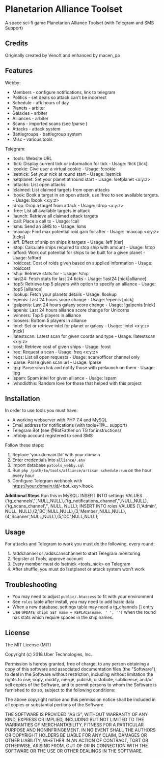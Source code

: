 # Planetarion Alliance Toolset
A space sci-fi game Planetarion Alliance Toolset (with Telegram and SMS Support)

## Credits
Originally created by VenoX and enhanced by macen_pa

## Features

Webby:
 * Members - configure notifications, link to telegram
 * Politics - set deals so attack can't be incorrect
 * Schedule - afk hours of day
 * Planets - arbiter
 * Galaxies - arbiter
 * Alliances - arbiter
 * Scans - imported scans (see !parse <scan url>)
 * Attacks - attack system
 * Battlegroups - battlegroup system
 * Misc - various tools

Telegram:
 * !tools: Website URL
 * !tick: Display current tick or information for tick - Usage: !tick [tick]
 * !cookie: Give user a virtual cookie - Usage: !cookie <nick> <reason>
 * !setnick: Set your nick at round start - Usage: !setnick <nick>
 * !setplanet: Set your planet at round start - Usage: !setplanet <x:y:z>
 * !attacks: List open attacks
 * !claimed: List claimed targets from open attacks
 * !book: Book a target in an open attack, use !free to see available targets. - Usage: !book <x:y:z> <landing tick>
 * !drop: Drop a target from attack - Usage: !drop <x:y:z> <landing tick>
 * !free: List all available targets in attack
 * !launch: Retrieve all claimed attack targets
 * !call: Place a call to <nick> - Usage: !call <nick>
 * !sms: Send an SMS to <nick> - Usage: !sms <nick> <message>
 * !maxcap: Find max potential roid gain for <target> after <ticks of roiding> - Usage: !maxcap <x:y:z> [ticks]
 * !eff: Effect of ship on ships it targets - Usage:  !eff <amount> <ship> [tier]
 * !stop: Calculate ships required to stop ship with amount - Usage: !stop <ship> <amount>
 * !afford: Work out potential for ships to be built for a given planet - Usage: !afford <coords> <ship>
 * !roidcost: Cost of roids given based on supplied information - Usage: !roidcost <roids> <value loss> <mining bonus>
 * !ship: Retrieve stats for <ship> - Usage: !ship <ship name>
 * !last24: Fetch stats for last 24 ticks - Usage: !last24 [nick|alliance]
 * !top5: Retrieve top 5 players with option to specify an alliance - Usage: !top5 [alliance]
 * !lookup: Fetch your planets details - Usage: !lookup
 * !epenis: Last 24 hours score change - Usage: !epenis [nick]
 * !galpenis: Last 24 hours galaxy score change - Usage: !galpenis [nick]
 * !apenis: Last 24 hours alliance score change for Unicorns
 * !winners: Top 5 players in alliance
 * !loosers: Bottom 5 players in alliance
 * !intel: Set or retrieve intel for planet or galaxy - Usage: !intel <x:y:z> [nick]
 * !latestscan: Latest scan for given coords and type - Usage: !latestscan <x:y:z> <pdau>
 * !cost: Retrieve cost of given ships - Usage: !cost <amount> <ship>
 * !req: Request a scan - Usage: !req <x:y:z> <pduaj>
 * !reqs: List all open requests - Usage: scan/officer channel only
 * !parse: Parse given scan url - Usage: !parse <scan url>
 * !jpg: Parse scan link and notify those with prelaunch on them - Usage: !jpg <group scan url>
 * !spam: Spam intel for given alliance - Usage: !spam <alliance>
 * !whodidthis: Random love for those that helped with this project
 
 ## Installation
 
 In order to use tools you must have:
 - A working webserver with PHP 7.4 and MySQL
 - Email address for notifications (with tools+1@... support)
 - Telegram Bot (see @BotFather on TG for instructions)
 - Infobip account registered to send SMS 
 
 Follow these steps:
 1) Replace 'your.domain.tld' with your domain
 2) Enter credentials into `alliance/.env`
 3) Import database `patools_webby.sql`
 4) Run `php /path/to/tools/alliance/artisan schedule:run` on the hour every hour
 5) Configure Telegram webhook with https://your.domain.tld/<bot_key>/hook
 
 **Additional Steps**
 Run this in MySQL:
 INSERT INTO settings VALUES ('tg_channels','',NULL,NULL),('tg_notifications_channel','',NULL,NULL),('tg_scans_channel','', NULL, NULL);
 INSERT INTO roles VALUES (1,'Admin', NULL, NULL),(2,'BC',NULL,NULL),(3,'Member',NULL,NULL),(4,'Scanner',NULL,NULL),(5,'DC',NULL,NULL);
 
 ## Usage
 For attacks and Telegram to work you must do the following, every round:
 1) /addchannel or /addscanschannel to start Telegram monitoring
 2) Register at Tools, approve account
 3) Every member must do !setnick <tools_nick> on Telegram
 4) After shuffle, you must do !setplanet <xyz> or attack system won't work
	 
 ## Troubleshooting
  * You may need to adjust `public/.htaccess` to fit with your environment
  * See `roles` table after install, you may need to add basic data
  * When a new database, settings table may need a tg_channels [] entry
  * Use `UPDATE ships SET name = REPLACE(name, ' ', '')` when the round has stats which require spaces in the ship names.
	
## License

The MIT License (MIT)

Copyright (c) 2018 Uber Technologies, Inc.

Permission is hereby granted, free of charge, to any person obtaining a copy
of this software and associated documentation files (the "Software"), to deal
in the Software without restriction, including without limitation the rights
to use, copy, modify, merge, publish, distribute, sublicense, and/or sell
copies of the Software, and to permit persons to whom the Software is
furnished to do so, subject to the following conditions:

The above copyright notice and this permission notice shall be included in
all copies or substantial portions of the Software.

THE SOFTWARE IS PROVIDED "AS IS", WITHOUT WARRANTY OF ANY KIND, EXPRESS OR
IMPLIED, INCLUDING BUT NOT LIMITED TO THE WARRANTIES OF MERCHANTABILITY,
FITNESS FOR A PARTICULAR PURPOSE AND NONINFRINGEMENT. IN NO EVENT SHALL THE
AUTHORS OR COPYRIGHT HOLDERS BE LIABLE FOR ANY CLAIM, DAMAGES OR OTHER
LIABILITY, WHETHER IN AN ACTION OF CONTRACT, TORT OR OTHERWISE, ARISING FROM,
OUT OF OR IN CONNECTION WITH THE SOFTWARE OR THE USE OR OTHER DEALINGS IN
THE SOFTWARE.
